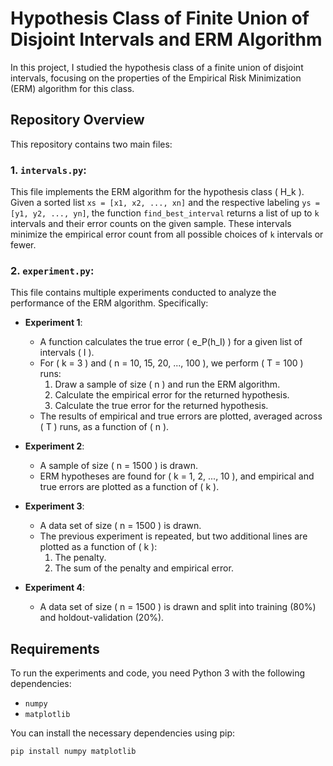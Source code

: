 # Hypothesis Class of Finite Union of Disjoint Intervals and ERM Algorithm

In this project, I studied the hypothesis class of a finite union of disjoint intervals, focusing on the properties of the Empirical Risk Minimization (ERM) algorithm for this class.

## Repository Overview

This repository contains two main files:

### 1. **`intervals.py`**:
This file implements the ERM algorithm for the hypothesis class \( H_k \). Given a sorted list `xs = [x1, x2, ..., xn]` and the respective labeling `ys = [y1, y2, ..., yn]`, the function `find_best_interval` returns a list of up to `k` intervals and their error counts on the given sample. These intervals minimize the empirical error count from all possible choices of `k` intervals or fewer.

### 2. **`experiment.py`**:
This file contains multiple experiments conducted to analyze the performance of the ERM algorithm. Specifically:
- **Experiment 1**: 
  - A function calculates the true error \( e_P(h_I) \) for a given list of intervals \( I \).
  - For \( k = 3 \) and \( n = 10, 15, 20, ..., 100 \), we perform \( T = 100 \) runs:
    1. Draw a sample of size \( n \) and run the ERM algorithm.
    2. Calculate the empirical error for the returned hypothesis.
    3. Calculate the true error for the returned hypothesis.
  - The results of empirical and true errors are plotted, averaged across \( T \) runs, as a function of \( n \).
  
- **Experiment 2**:
  - A sample of size \( n = 1500 \) is drawn.
  - ERM hypotheses are found for \( k = 1, 2, ..., 10 \), and empirical and true errors are plotted as a function of \( k \).
  
- **Experiment 3**:
  - A data set of size \( n = 1500 \) is drawn.
  - The previous experiment is repeated, but two additional lines are plotted as a function of \( k \):
    1. The penalty.
    2. The sum of the penalty and empirical error.

- **Experiment 4**:
  - A data set of size \( n = 1500 \) is drawn and split into training (80%) and holdout-validation (20%).

## Requirements

To run the experiments and code, you need Python 3 with the following dependencies:

- `numpy`
- `matplotlib`

You can install the necessary dependencies using pip:

```bash
pip install numpy matplotlib
